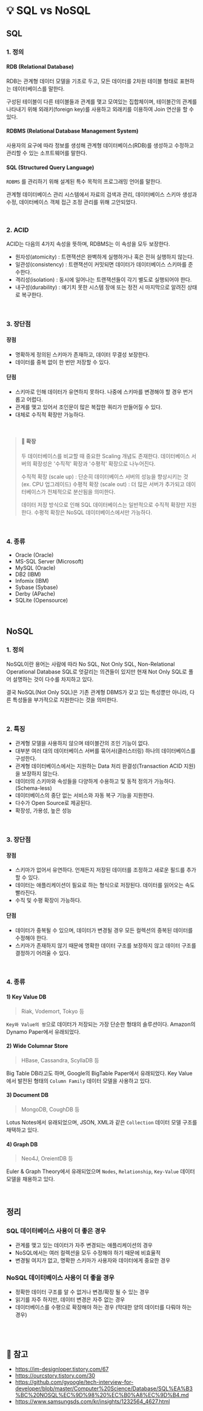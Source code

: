 # 💡 SQL vs NoSQL

## SQL 

### 1. 정의

#### RDB (Relational Database)

RDB는 관계형 데이터 모델을 기초로 두고, 모든 데이터를 2차원 테이블 형태로 표현하는 데이터베이스를 말한다.

구성된 테이블이 다른 테이블들과 관계를 맺고 모여있는 집합체이며, 테이블간의 관계를 나타내기 위해 외래키(foreign key)를 사용하고 외래키를 이용하여 Join 연산을 할 수 있다.

#### RDBMS (Relational Database Management System)

사용자의 요구에 따라 정보를 생성해 관계형 데이터베이스(RDB)를 생성하고 수정하고 관리할 수 있는 소프트웨어를 말한다.

#### SQL (Structured Query Language)

`RDBMS` 를 관리하기 위해 설계된 특수 목적의 프로그래밍 언어를 말한다.

관계형 데이터베이스 관리 시스템에서 자료의 검색과 관리, 데이터베이스 스키마 생성과 수정, 데이터베이스 객체 접근 조정 관리를 위해 고안되었다.

<br/> 

### 2. ACID
ACID는 다음의 4가지 속성을 뜻하며, RDBMS는 이 속성을 모두 보장한다.
- 원자성(atomicity) : 트랜잭션은 완벽하게 실행하거나 혹은 전혀 실행하지 않는다.
- 일관성(consistency) : 트랜잭션이 커밋되면 데이터가 데이터베이스 스키마를 준수한다.
- 격리성(isolation) : 동시에 일어나는 트랜잭션들이 각기 별도로 실행되어야 한다.
- 내구성(durability) : 예기치 못한 시스템 장애 또는 정전 시 마지막으로 알려진 상태로 복구한다.

<br/> 

### 3. 장단점

#### 장점
- 명확하게 정의된 스키마가 존재하고, 데이터 무결성 보장한다.
- 데이터를 중복 없이 한 번만 저장할 수 있다.

#### 단점
- 스키마로 인해 데이터가 유연하지 못하다. 나중에 스키마를 변경해야 할 경우 번거롭고 어렵다.
- 관계를 맺고 있어서 조인문이 많은 복잡한 쿼리가 만들어질 수 있다.
- 대체로 수직적 확장만 가능하다.

<br/>

> #### 🔖 확장 
> 두 데이터베이스를 비교할 때 중요한 Scaling 개념도 존재한다.
> 데이터베이스 서버의 확장성은 '수직적' 확장과 '수평적' 확장으로 나누어진다.
>
> 수직적 확장 (scale up) : 단순히 데이터베이스 서버의 성능을 향상시키는 것 (ex. CPU 업그레이드)
> 수평적 확장 (scale out) : 더 많은 서버가 추가되고 데이터베이스가 전체적으로 분산됨을 의미한다.
>
> 데이터 저장 방식으로 인해 SQL 데이터베이스는 일반적으로 수직적 확장만 지원한다.
> 수평적 확장은 NoSQL 데이터베이스에서만 가능하다.

<br/> 

### 4. 종류

- Oracle (Oracle)
- MS-SQL Server (Microsoft)
- MySQL (Oracle)
- DB2 (IBM)
- Infomix (IBM)
- Sybase (Sybase)
- Derby (APache)
- SQLite (Opensource)

<br/>

## NoSQL

### 1. 정의

NoSQL이란 용어는  사람에 따라 No SQL, Not Only SQL, Non-Relational Operational Database SQL로 엇갈리는 의견들이 있지만 현재 Not Only SQL로 풀어 설명하는 것이 다수를 차지하고 있다.

결국 NoSQL(Not Only SQL)은 기존 관계형 DBMS가 갖고 있는 특성뿐만 아니라, 다른 특성들을 부가적으로 지원한다는 것을 의미한다.

<br/> 

### 2. 특징
- 관계형 모델을 사용하지 않으며 테이블간의 조인 기능이 없다.
- 대부분 여러 대의 데이터베이스 서버를 묶어서(클러스터링) 하나의 데이터베이스를 구성한다.
- 관계형 데이터베이스에서는 지원하는 Data 처리 완결성(Transaction ACID 지원)을 보장하지 않는다.
- 데이터의 스키마와 속성들을 다양하게 수용하고 및 동적 정의가 가능하다. (Schema-less)
- 데이터베이스의 중단 없는 서비스와 자동 복구 기능을 지원한다.
- 다수가 Open Source로 제공된다.
- 확장성, 가용성, 높은 성능

<br/> 

### 3. 장단점

#### 장점
- 스키마가 없어서 유연하다. 언제든지 저장된 데이터를 조정하고 새로운 필드를 추가할 수 있다.
- 데이터는 애플리케이션이 필요로 하는 형식으로 저장된다. 데이터를 읽어오는 속도 빨라진다.
- 수직 및 수평 확장이 가능하다.

#### 단점
- 데이터가 중복될 수 있으며, 데이터가 변경될 경우 모든 컬렉션의 중복된 데이터를 수정해야 한다.
- 스키마가 존재하지 않기 때문에 명확한 데이터 구조를 보장하지 않고 데이터 구조를 결정하기 어려울 수 있다.

<br/> 

### 4. 종류

#### 1) Key Value DB
> Riak, Vodemort, Tokyo 등

`Key와 Value의 쌍`으로 데이터가 저장되는 가장 단순한 형태의 솔루션이다.
Amazon의 Dynamo Paper에서 유래되었다. 


#### 2) Wide Columnar Store
> HBase, Cassandra, ScyllaDB 등

Big Table DB라고도 하며, Google의 BigTable Paper에서 유래되었다. 
Key Value 에서 발전된 형태의 `Column Family` 데이터 모델을 사용하고 있다.


#### 3) Document DB
> MongoDB, CoughDB 등

Lotus Notes에서 유래되었으며, JSON, XML과 같은 `Collection` 데이터 모델 구조를 채택하고 있다. 

#### 4) Graph DB
> Neo4J, OreientDB 등

Euler & Graph Theory에서 유래되었으며 `Nodes`, `Relationship`, `Key-Value` 데이터 모델을 채용하고 있다. 

<br/>

## 정리 
### SQL 데이터베이스 사용이 더 좋은 경우

- 관계를 맺고 있는 데이터가 자주 변경되는 애플리케이션의 경우
- NoSQL에서는 여러 컬렉션을 모두 수정해야 하기 때문에 비효율적
- 변경될 여지가 없고, 명확한 스키마가 사용자와 데이터에게 중요한 경우


### NoSQL 데이터베이스 사용이 더 좋을 경우

- 정확한 데이터 구조를 알 수 없거나 변경/확장 될 수 있는 경우
- 읽기를 자주 하지만, 데이터 변경은 자주 없는 경우
- 데이터베이스를 수평으로 확장해야 하는 경우 (막대한 양의 데이터를 다뤄야 하는 경우)

<br/><br/> 

## 🔖 참고
- https://im-designloper.tistory.com/67
- https://ourcstory.tistory.com/30
- https://github.com/gyoogle/tech-interview-for-developer/blob/master/Computer%20Science/Database/SQL%EA%B3%BC%20NOSQL%EC%9D%98%20%EC%B0%A8%EC%9D%B4.md
- https://www.samsungsds.com/kr/insights/1232564_4627.html

